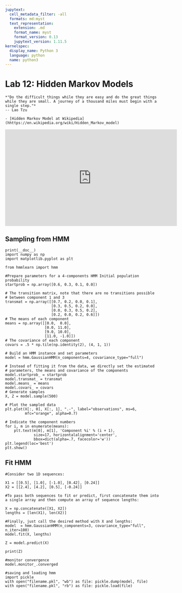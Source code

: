 ```yaml
---
jupytext:
  cell_metadata_filter: -all
  formats: md:myst
  text_representation:
    extension: .md
    format_name: myst
    format_version: 0.13
    jupytext_version: 1.11.5
kernelspec:
  display_name: Python 3
  language: python
  name: python3
---
```

# Lab 12: Hidden Markov Models

```{epigraph}
*"Do the difficult things while they are easy and do the great things while they are small. A journey of a thousand miles must begin with a single step."*
-- Lao Tzu
```

```{seealso}
- [Hidden Markov Model at Wikipedia](hhttps://en.wikipedia.org/wiki/Hidden_Markov_model)
```

<iframe width="560" height="315" src="https://www.youtube.com/embed/videoseries?si=fGS3sazZGWF64F3f&amp;list=PLix7MmR3doRo3NGNzrq48FItR3TDyuLCo" title="YouTube video player" frameborder="0" allow="accelerometer; autoplay; clipboard-write; encrypted-media; gyroscope; picture-in-picture; web-share" allowfullscreen></iframe>

## Sampling from HMM

```{code-cell} ipython3
print(__doc__)
import numpy as np
import matplotlib.pyplot as plt

from hmmlearn import hmm

#Prepare parameters for a 4-components HMM Initial population probability
startprob = np.array([0.6, 0.3, 0.1, 0.0])

# The transition matrix, note that there are no transitions possible
# between component 1 and 3
transmat = np.array([[0.7, 0.2, 0.0, 0.1],
                     [0.3, 0.5, 0.2, 0.0],
                     [0.0, 0.3, 0.5, 0.2],
                     [0.2, 0.0, 0.2, 0.6]])
# The means of each component
means = np.array([[0.0,  0.0],
                  [0.0, 11.0],
                  [9.0, 10.0],
                  [11.0, -1.0]])
# The covariance of each component
covars = .5 * np.tile(np.identity(2), (4, 1, 1))

# Build an HMM instance and set parameters
model = hmm.GaussianHMM(n_components=4, covariance_type="full")

# Instead of fitting it from the data, we directly set the estimated
# parameters, the means and covariance of the components
model.startprob_ = startprob
model.transmat_ = transmat
model.means_ = means
model.covars_ = covars
# Generate samples
X, Z = model.sample(500)

# Plot the sampled data
plt.plot(X[:, 0], X[:, 1], ".-", label="observations", ms=6,
         mfc="orange", alpha=0.7)

# Indicate the component numbers
for i, m in enumerate(means):
    plt.text(m[0], m[1], 'Component %i' % (i + 1),
             size=17, horizontalalignment='center',
             bbox=dict(alpha=.7, facecolor='w'))
plt.legend(loc='best')
plt.show()
```

## Fit HMM

```{code-cell} ipython3
#Consider two 1D sequences:

X1 = [[0.5], [1.0], [-1.0], [0.42], [0.24]]
X2 = [[2.4], [4.2], [0.5], [-0.24]]

#To pass both sequences to fit or predict, first concatenate them into a single array and then compute an array of sequence lengths:

X = np.concatenate([X1, X2])
lengths = [len(X1), len(X2)]

#Finally, just call the desired method with X and lengths:
model  = hmm.GaussianHMM(n_components=3, covariance_type="full", n_iter=100)
model.fit(X, lengths)

Z = model.predict(X)

print(Z)

#monitor convergence
model.monitor_.converged

#saving and loading hmm
import pickle
with open("filename.pkl", "wb") as file: pickle.dump(model, file)
with open("filename.pkl", "rb") as file: pickle.load(file)
```
